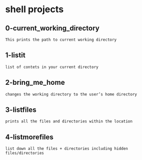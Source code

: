 # shell projects
## 0-current_working_directory
	This prints the path to current working directory
## 1-listit
	list of contets in your current directory
## 2-bring_me_home
	changes the working directory to the user’s home directory
## 3-listfiles
	prints all the files and directories within the location
## 4-listmorefiles
	list down all the files + directories including hidden files/directories
